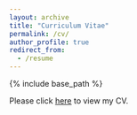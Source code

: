 ```yaml
---
layout: archive
title: "Curriculum Vitae"
permalink: /cv/
author_profile: true
redirect_from:
  - /resume
---
```


{% include base_path %}

Please click [here](https://willbekerman.github.io/files/CV.pdf) to view my CV.